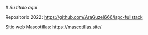 <em> # Su título aquí </em>

Repositorio 2022: https://github.com/AraGuzel666/ispc-fullstack

Sitio web Mascotillas: https://mascotillas.site/
